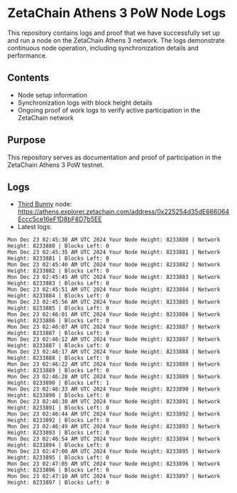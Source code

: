 # ZetaChain Athens 3 PoW Node Logs
This repository contains logs and proof that we have successfully set up and run a node on the ZetaChain Athens 3 network. The logs demonstrate continuous node operation, including synchronization details and performance.

## Contents
- Node setup information
- Synchronization logs with block height details
- Ongoing proof of work logs to verify active participation in the ZetaChain network

## Purpose
This repository serves as documentation and proof of participation in the ZetaChain Athens 3 PoW testnet.

## Logs

- [Third Bunny](https://thirdbunny.xyz/) node: https://athens.explorer.zetachain.com/address/0x225254d35dE666064Eccc5ce16eF1D8bF8D7b5EE
- Latest logs:
```
Mon Dec 23 02:45:30 AM UTC 2024 Your Node Height: 8233880 | Network Height: 8233880 | Blocks Left: 0
Mon Dec 23 02:45:35 AM UTC 2024 Your Node Height: 8233881 | Network Height: 8233881 | Blocks Left: 0
Mon Dec 23 02:45:40 AM UTC 2024 Your Node Height: 8233882 | Network Height: 8233882 | Blocks Left: 0
Mon Dec 23 02:45:45 AM UTC 2024 Your Node Height: 8233883 | Network Height: 8233883 | Blocks Left: 0
Mon Dec 23 02:45:51 AM UTC 2024 Your Node Height: 8233884 | Network Height: 8233884 | Blocks Left: 0
Mon Dec 23 02:45:56 AM UTC 2024 Your Node Height: 8233885 | Network Height: 8233885 | Blocks Left: 0
Mon Dec 23 02:46:01 AM UTC 2024 Your Node Height: 8233886 | Network Height: 8233886 | Blocks Left: 0
Mon Dec 23 02:46:07 AM UTC 2024 Your Node Height: 8233887 | Network Height: 8233887 | Blocks Left: 0
Mon Dec 23 02:46:12 AM UTC 2024 Your Node Height: 8233887 | Network Height: 8233887 | Blocks Left: 0
Mon Dec 23 02:46:17 AM UTC 2024 Your Node Height: 8233888 | Network Height: 8233888 | Blocks Left: 0
Mon Dec 23 02:46:22 AM UTC 2024 Your Node Height: 8233889 | Network Height: 8233889 | Blocks Left: 0
Mon Dec 23 02:46:28 AM UTC 2024 Your Node Height: 8233889 | Network Height: 8233890 | Blocks Left: 1
Mon Dec 23 02:46:33 AM UTC 2024 Your Node Height: 8233890 | Network Height: 8233890 | Blocks Left: 0
Mon Dec 23 02:46:38 AM UTC 2024 Your Node Height: 8233891 | Network Height: 8233891 | Blocks Left: 0
Mon Dec 23 02:46:44 AM UTC 2024 Your Node Height: 8233892 | Network Height: 8233892 | Blocks Left: 0
Mon Dec 23 02:46:49 AM UTC 2024 Your Node Height: 8233893 | Network Height: 8233893 | Blocks Left: 0
Mon Dec 23 02:46:54 AM UTC 2024 Your Node Height: 8233894 | Network Height: 8233894 | Blocks Left: 0
Mon Dec 23 02:47:00 AM UTC 2024 Your Node Height: 8233895 | Network Height: 8233895 | Blocks Left: 0
Mon Dec 23 02:47:05 AM UTC 2024 Your Node Height: 8233896 | Network Height: 8233896 | Blocks Left: 0
Mon Dec 23 02:47:10 AM UTC 2024 Your Node Height: 8233897 | Network Height: 8233897 | Blocks Left: 0
```
